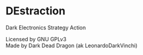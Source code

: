 # DEstraction
Dark Electronics Strategy Action

Licensed by GNU GPLv3  
Made by Dark Dead Dragon (ak LeonardoDarkVinchi)
